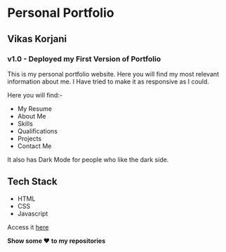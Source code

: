 # Personal Portfolio
## Vikas Korjani

### v1.0 - Deployed my First Version of Portfolio

This is my personal portfolio website. Here you will find my most relevant information about me. I Have tried to make it as responsive as I could.


Here you will find:-
- My Resume
- About Me
- Skills
- Qualifications
- Projects
- Contact Me

It also has Dark Mode for people who like the dark side.

## Tech Stack
* HTML
* CSS
* Javascript

Access it <a href = "https://vikaskorjani.in/">here</a>

<strong>Show some :heart: to my repositories</a></strong>
